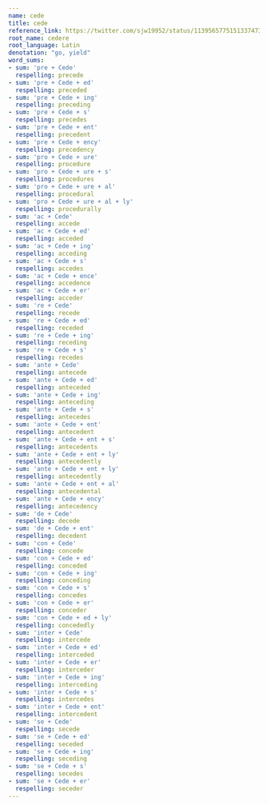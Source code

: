 ```yaml
---
name: cede
title: cede
reference_link: https://twitter.com/sjw19952/status/1139565775151337473
root_name: cedere
root_language: Latin
denotation: "go, yield"
word_sums:
- sum: 'pre + Cede'
  respelling: precede
- sum: 'pre + Cede + ed'
  respelling: preceded
- sum: 'pre + Cede + ing'
  respelling: preceding
- sum: 'pre + Cede + s'
  respelling: precedes
- sum: 'pre + Cede + ent'
  respelling: precedent
- sum: 'pre + Cede + ency'
  respelling: precedency
- sum: 'pro + Cede + ure'
  respelling: procedure
- sum: 'pro + Cede + ure + s'
  respelling: procedures
- sum: 'pro + Cede + ure + al'
  respelling: procedural
- sum: 'pro + Cede + ure + al + ly'
  respelling: procedurally
- sum: 'ac + Cede'
  respelling: accede
- sum: 'ac + Cede + ed'
  respelling: acceded
- sum: 'ac + Cede + ing'
  respelling: acceding
- sum: 'ac + Cede + s'
  respelling: accedes
- sum: 'ac + Cede + ence'
  respelling: accedence
- sum: 'ac + Cede + er'
  respelling: acceder
- sum: 're + Cede'
  respelling: recede
- sum: 're + Cede + ed'
  respelling: receded
- sum: 're + Cede + ing'
  respelling: receding
- sum: 're + Cede + s'
  respelling: recedes
- sum: 'ante + Cede'
  respelling: antecede
- sum: 'ante + Cede + ed'
  respelling: anteceded
- sum: 'ante + Cede + ing'
  respelling: anteceding
- sum: 'ante + Cede + s'
  respelling: antecedes
- sum: 'ante + Cede + ent'
  respelling: antecedent
- sum: 'ante + Cede + ent + s'
  respelling: antecedents
- sum: 'ante + Cede + ent + ly'
  respelling: antecedently
- sum: 'ante + Cede + ent + ly'
  respelling: antecedently
- sum: 'ante + Cede + ent + al'
  respelling: antecedental
- sum: 'ante + Cede + ency'
  respelling: antecedency
- sum: 'de + Cede'
  respelling: decede
- sum: 'de + Cede + ent'
  respelling: decedent
- sum: 'con + Cede'
  respelling: concede
- sum: 'con + Cede + ed'
  respelling: conceded
- sum: 'con + Cede + ing'
  respelling: conceding
- sum: 'con + Cede + s'
  respelling: concedes
- sum: 'con + Cede + er'
  respelling: conceder
- sum: 'con + Cede + ed + ly'
  respelling: concededly
- sum: 'inter + Cede'
  respelling: intercede
- sum: 'inter + Cede + ed'
  respelling: interceded
- sum: 'inter + Cede + er'
  respelling: interceder
- sum: 'inter + Cede + ing'
  respelling: interceding
- sum: 'inter + Cede + s'
  respelling: intercedes
- sum: 'inter + Cede + ent'
  respelling: intercedent
- sum: 'se + Cede'
  respelling: secede
- sum: 'se + Cede + ed'
  respelling: seceded
- sum: 'se + Cede + ing'
  respelling: seceding
- sum: 'se + Cede + s'
  respelling: secedes
- sum: 'se + Cede + er'
  respelling: seceder
---
```

